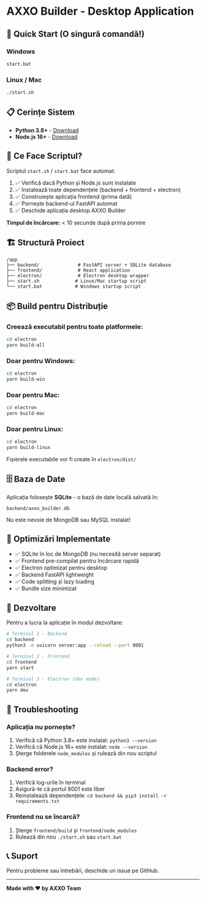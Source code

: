 # AXXO Builder - Desktop Application

## 🚀 Quick Start (O singură comandă!)

### Windows
```bash
start.bat
```

### Linux / Mac
```bash
./start.sh
```

## 📋 Cerințe Sistem

- **Python 3.8+** - [Download](https://www.python.org/downloads/)
- **Node.js 16+** - [Download](https://nodejs.org/)

## 🎯 Ce Face Scriptul?

Scriptul `start.sh` / `start.bat` face automat:
1. ✅ Verifică dacă Python și Node.js sunt instalate
2. ✅ Instalează toate dependențele (backend + frontend + electron)
3. ✅ Construiește aplicația frontend (prima dată)
4. ✅ Pornește backend-ul FastAPI automat
5. ✅ Deschide aplicația desktop AXXO Builder

**Timpul de încărcare:** < 10 secunde după prima pornire

## 🏗️ Structură Proiect

```
/app
├── backend/              # FastAPI server + SQLite database
├── frontend/             # React application
├── electron/             # Electron desktop wrapper
├── start.sh             # Linux/Mac startup script
└── start.bat            # Windows startup script
```

## 📦 Build pentru Distribuție

### Creează executabil pentru toate platformele:
```bash
cd electron
yarn build-all
```

### Doar pentru Windows:
```bash
cd electron
yarn build-win
```

### Doar pentru Mac:
```bash
cd electron
yarn build-mac
```

### Doar pentru Linux:
```bash
cd electron
yarn build-linux
```

Fișierele executabile vor fi create în `electron/dist/`

## 🗄️ Baza de Date

Aplicația folosește **SQLite** - o bază de date locală salvată în:
```
backend/axxo_builder.db
```

Nu este nevoie de MongoDB sau MySQL instalat!

## 🔧 Optimizări Implementate

- ✅ SQLite în loc de MongoDB (nu necesită server separat)
- ✅ Frontend pre-compilat pentru încărcare rapidă
- ✅ Electron optimizat pentru desktop
- ✅ Backend FastAPI lightweight
- ✅ Code splitting și lazy loading
- ✅ Bundle size minimizat

## 📝 Dezvoltare

Pentru a lucra la aplicație în modul dezvoltare:

```bash
# Terminal 1 - Backend
cd backend
python3 -m uvicorn server:app --reload --port 8001

# Terminal 2 - Frontend
cd frontend
yarn start

# Terminal 3 - Electron (dev mode)
cd electron
yarn dev
```

## 🐛 Troubleshooting

### Aplicația nu pornește?
1. Verifică că Python 3.8+ este instalat: `python3 --version`
2. Verifică că Node.js 16+ este instalat: `node --version`
3. Șterge folderele `node_modules` și rulează din nou scriptul

### Backend error?
1. Verifică log-urile în terminal
2. Asigură-te că portul 8001 este liber
3. Reinstalează dependențele: `cd backend && pip3 install -r requirements.txt`

### Frontend nu se încarcă?
1. Șterge `frontend/build` și `frontend/node_modules`
2. Rulează din nou `./start.sh` sau `start.bat`

## 📞 Suport

Pentru probleme sau întrebări, deschide un issue pe GitHub.

---

**Made with ❤️ by AXXO Team**

